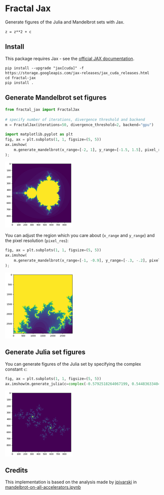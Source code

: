 # Fractal Jax
Generate figures of the Julia and Mandelbrot sets with Jax.

`z = z**2 + c`

## Install
This package requires Jax - see the [official JAX documentation](https://github.com/google/jax#installation).
```
pip install --upgrade "jax[cuda]" -f https://storage.googleapis.com/jax-releases/jax_cuda_releases.html
cd fractal-jax
pip install .
```

## Generate Mandelbrot set figures

```python
from fractal_jax import FractalJax

# specify number of iterations, divergence threshold and backend
m = FractalJax(iterations=50, divergence_threshold=2, backend="gpu")
```
```python
import matplotlib.pyplot as plt
fig, ax = plt.subplots(1, 1, figsize=(5, 5))
ax.imshow(
    m.generate_mandelbrot(x_range=[-2, 1], y_range=[-1.5, 1.5], pixel_res=300)
);
```
![Figure 1](figs/mandelbrot-1.png)

You can adjust the region which you care about (`x_range` and `y_range`) and the pixel resolution (`pixel_res`):
```python
fig, ax = plt.subplots(1, 1, figsize=(5, 5))
ax.imshow(
    m.generate_mandelbrot(x_range=[-1, -0.9], y_range=[-.3, -.2], pixel_res=30000))
);
```
![Figure 2](figs/mandelbrot-2.png)

## Generate Julia set figures
You can generate figures of the Julia set by specifying the complex constant `c`:
```python
fig, ax = plt.subplots(1, 1, figsize=(5, 5))
ax.imshow(m.generate_julia(c=complex(-0.5792518264067199, 0.5448363340450433), x_range=[-1.5, 1.5], y_range=[-1.5, 1.5], pixel_res=300));
```
![Figure 2](figs/julia-1.png)

## Credits
This implementation is based on the analysis made by [jpivarski](https://gist.github.com/jpivarski) in [mandelbrot-on-all-accelerators.ipynb](https://gist.github.com/jpivarski/da343abd8024834ee8c5aaba691aafc7)
